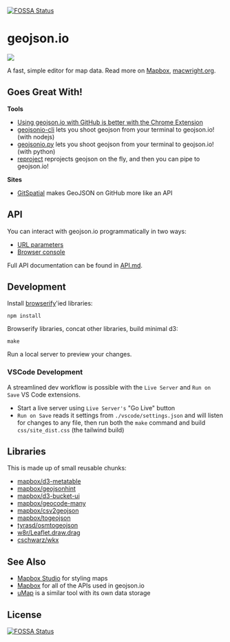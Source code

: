 [![FOSSA Status](https://app.fossa.io/api/projects/git%2Bhttps%3A%2F%2Fgithub.com%2Fmapbox%2Fgeojson.io.svg?type=shield)](https://app.fossa.io/projects/git%2Bhttps%3A%2F%2Fgithub.com%2Fmapbox%2Fgeojson.io?ref=badge_shield)

# geojson.io

![](http://i.cloudup.com/kz3BAF7Hnx.png)

A fast, simple editor for map data. Read more on [Mapbox](https://www.mapbox.com/blog/geojsonio-announce/),
[macwright.org](https://macwright.org/2013/07/26/geojsonio.html).

## Goes Great With!

**Tools**

* [Using geojson.io with GitHub is better with the Chrome Extension](https://chrome.google.com/webstore/detail/geojsonio/oibjgofbhldcajfamjganpeacipebckp)
* [geojsonio-cli](https://github.com/mapbox/geojsonio-cli) lets you shoot geojson from your terminal to geojson.io! (with nodejs)
* [geojsonio.py](https://github.com/jwass/geojsonio.py) lets you shoot geojson from your terminal to geojson.io! (with python)
* [reproject](https://github.com/perliedman/reproject) reprojects geojson on the fly, and then you can pipe to geojson.io!

**Sites**

* [GitSpatial](https://github.com/JasonSanford/gitspatial) makes GeoJSON on GitHub more like an API

## API

You can interact with geojson.io programmatically in two ways:
- [URL parameters](API.md#url-api)
- [Browser console](API.md#console-api)

Full API documentation can be found in [API.md](API.md).

## Development

Install [browserify](https://github.com/substack/node-browserify)'ied libraries:

    npm install

Browserify libraries, concat other libraries, build minimal d3:

    make

Run a local server to preview your changes.

### VSCode Development

A streamlined dev workflow is possible with the `Live Server` and `Run on Save` VS Code extensions.

- Start a live server using `Live Server's` "Go Live" button
- `Run on Save` reads it settings from `./vscode/settings.json` and will listen for changes to any file, then run both the `make` command and build `css/site_dist.css` (the tailwind build)

## Libraries

This is made up of small reusable chunks:

* <a href='https://github.com/mapbox/d3-metatable'>mapbox/d3-metatable</a>
* <a href='https://github.com/mapbox/geojsonhint'>mapbox/geojsonhint</a>
* <a href='https://github.com/mapbox/d3-bucket-ui'>mapbox/d3-bucket-ui</a>
* <a href='https://github.com/mapbox/geocode-many'>mapbox/geocode-many</a>
* <a href='https://github.com/mapbox/csv2geojson'>mapbox/csv2geojson</a>
* <a href='https://github.com/mapbox/togeojson'>mapbox/togeojson</a>
* <a href='https://github.com/tyrasd/osmtogeojson'>tyrasd/osmtogeojson</a>
* <a href='https://github.com/w8r/Leaflet.draw.drag'>w8r/Leaflet.draw.drag</a>
* <a href='https://github.com/cschwarz/wkx'>cschwarz/wkx</a>


## See Also

* [Mapbox Studio](https://docs.mapbox.com/help/glossary/mapbox-studio/) for styling maps
* [Mapbox](https://www.mapbox.com/) for all of the APIs used in geojson.io
* [uMap](https://umap.openstreetmap.fr) is a similar tool with its own data storage

## License
[![FOSSA Status](https://app.fossa.io/api/projects/git%2Bhttps%3A%2F%2Fgithub.com%2Fmapbox%2Fgeojson.io.svg?type=large)](https://app.fossa.io/projects/git%2Bhttps%3A%2F%2Fgithub.com%2Fmapbox%2Fgeojson.io?ref=badge_large)
